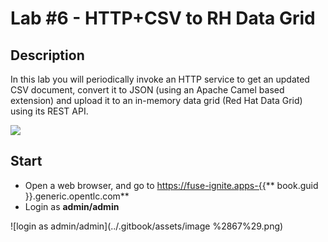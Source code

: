 # Lab \#6 - HTTP+CSV to RH Data Grid

## Description

In this lab you will periodically invoke an HTTP service to get an updated CSV document, convert it to JSON \(using an Apache Camel based extension\) and upload it to an in-memory data grid \(Red Hat Data Grid\) using its REST API.

![](https://lh6.googleusercontent.com/nYNKbXrJXvbeXqAw1PaJHGuYdK6XoG_sZSxfPjv2VYepcFTZ0mpCyks2WiJosOJy7tJ2PCcDgAHpzRF2FPP2G1fYnB4Mno9eg6KWBhAWLfiR5jOFeddQiEYDWtWmLdONJ8eSIsxgUFA)

## Start

* Open a web browser, and go to [https://fuse-ignite.apps-{{](https://fuse-ignite.apps-{{)** book.guid }}.generic.opentlc.com**
* Login as **admin/admin**

![login as admin/admin](../.gitbook/assets/image %2867%29.png)

